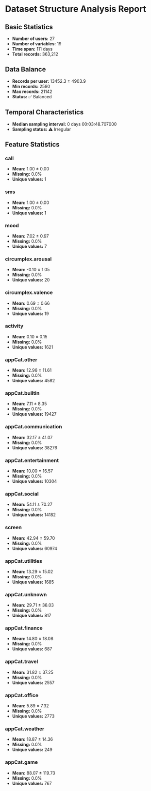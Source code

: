 # Dataset Structure Analysis Report

## Basic Statistics
* **Number of users:** 27
* **Number of variables:** 19
* **Time span:** 111 days
* **Total records:** 363,212

## Data Balance
* **Records per user:** 13452.3 ± 4903.9
* **Min records:** 2590
* **Max records:** 21142
* **Status:** ✅ Balanced

## Temporal Characteristics
* **Median sampling interval:** 0 days 00:03:48.707000
* **Sampling status:** ⚠️ Irregular

## Feature Statistics

### call
* **Mean:** 1.00 ± 0.00
* **Missing:** 0.0%
* **Unique values:** 1

### sms
* **Mean:** 1.00 ± 0.00
* **Missing:** 0.0%
* **Unique values:** 1

### mood
* **Mean:** 7.02 ± 0.97
* **Missing:** 0.0%
* **Unique values:** 7

### circumplex.arousal
* **Mean:** -0.10 ± 1.05
* **Missing:** 0.0%
* **Unique values:** 20

### circumplex.valence
* **Mean:** 0.69 ± 0.66
* **Missing:** 0.0%
* **Unique values:** 19

### activity
* **Mean:** 0.10 ± 0.15
* **Missing:** 0.0%
* **Unique values:** 1621

### appCat.other
* **Mean:** 12.96 ± 11.61
* **Missing:** 0.0%
* **Unique values:** 4582

### appCat.builtin
* **Mean:** 7.11 ± 8.35
* **Missing:** 0.0%
* **Unique values:** 19427

### appCat.communication
* **Mean:** 32.17 ± 41.07
* **Missing:** 0.0%
* **Unique values:** 38276

### appCat.entertainment
* **Mean:** 10.00 ± 16.57
* **Missing:** 0.0%
* **Unique values:** 10304

### appCat.social
* **Mean:** 54.11 ± 70.27
* **Missing:** 0.0%
* **Unique values:** 14182

### screen
* **Mean:** 42.94 ± 59.70
* **Missing:** 0.0%
* **Unique values:** 60974

### appCat.utilities
* **Mean:** 13.29 ± 15.02
* **Missing:** 0.0%
* **Unique values:** 1685

### appCat.unknown
* **Mean:** 29.71 ± 38.03
* **Missing:** 0.0%
* **Unique values:** 817

### appCat.finance
* **Mean:** 14.80 ± 18.08
* **Missing:** 0.0%
* **Unique values:** 687

### appCat.travel
* **Mean:** 31.82 ± 37.25
* **Missing:** 0.0%
* **Unique values:** 2557

### appCat.office
* **Mean:** 5.89 ± 7.32
* **Missing:** 0.0%
* **Unique values:** 2773

### appCat.weather
* **Mean:** 18.87 ± 14.36
* **Missing:** 0.0%
* **Unique values:** 249

### appCat.game
* **Mean:** 88.07 ± 119.73
* **Missing:** 0.0%
* **Unique values:** 767
